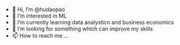 - 👋 Hi, I’m @hudaopao
- 👀 I’m interested in ML
- 🌱 I’m currently learning data analysticn and business economics
- 💞️ I’m looking for something which can improve my skills
- 📫 How to reach me ...

<!---
hudaopao/hudaopao is a ✨ special ✨ repository because its `README.md` (this file) appears on your GitHub profile.
You can click the Preview link to take a look at your changes.
--->
